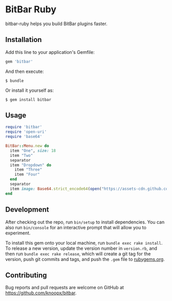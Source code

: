 # BitBar Ruby

bitbar-ruby helps you build BitBar plugins faster.

## Installation

Add this line to your application's Gemfile:

```ruby
gem 'bitbar'
```

And then execute:

    $ bundle

Or install it yourself as:

    $ gem install bitbar

## Usage

```ruby
require 'bitbar'
require 'open-uri'
require 'base64'

BitBar::Menu.new do
  item "One", size: 18
  item "Two"
  separator
  item "Dropdown" do
    item "Three"
    item "Four"
  end
  separator
  item image: Base64.strict_encode64(open("https://assets-cdn.github.com/images/modules/logos_page/GitHub-Mark.png").read)
end
```


## Development

After checking out the repo, run `bin/setup` to install dependencies. You can also run `bin/console` for an interactive prompt that will allow you to experiment.

To install this gem onto your local machine, run `bundle exec rake install`. To release a new version, update the version number in `version.rb`, and then run `bundle exec rake release`, which will create a git tag for the version, push git commits and tags, and push the `.gem` file to [rubygems.org](https://rubygems.org).

## Contributing

Bug reports and pull requests are welcome on GitHub at https://github.com/knoopx/bitbar.
